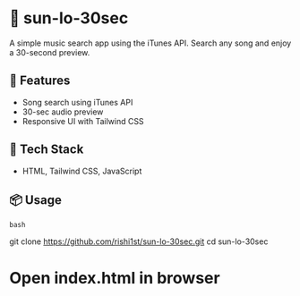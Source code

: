 # 🎵 sun-lo-30sec

A simple music search app using the iTunes API. Search any song and enjoy a 30-second preview.

## 🚀 Features
- Song search using iTunes API
- 30-sec audio preview
- Responsive UI with Tailwind CSS

## 🔧 Tech Stack
- HTML, Tailwind CSS, JavaScript

## 📦 Usage
    bash
git clone https://github.com/rishi1st/sun-lo-30sec.git
cd sun-lo-30sec
# Open index.html in browser
